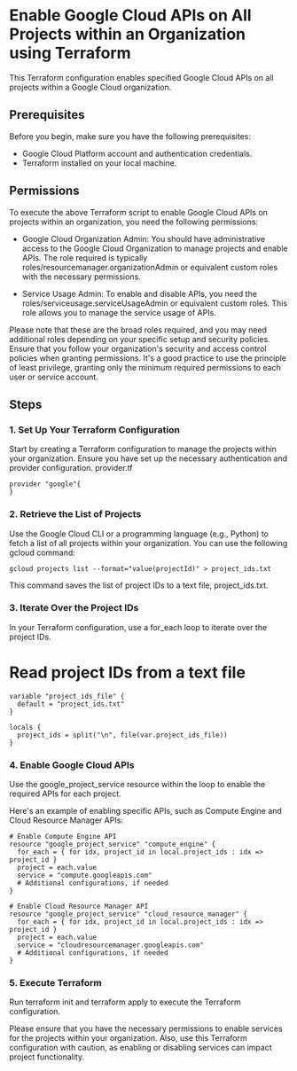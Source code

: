 # Enable Google Cloud APIs on All Projects within an Organization using Terraform

This Terraform configuration enables specified Google Cloud APIs on all projects within a Google Cloud organization.

## Prerequisites

Before you begin, make sure you have the following prerequisites:

- Google Cloud Platform account and authentication credentials.
- Terraform installed on your local machine.

## Permissions

To execute the above Terraform script to enable Google Cloud APIs on projects within an organization, you need the following permissions:

- Google Cloud Organization Admin: You should have administrative access to the Google Cloud Organization to manage projects and enable APIs. The role required is typically roles/resourcemanager.organizationAdmin or equivalent custom roles with the necessary permissions.

- Service Usage Admin: To enable and disable APIs, you need the roles/serviceusage.serviceUsageAdmin or equivalent custom roles. This role allows you to manage the service usage of APIs.

Please note that these are the broad roles required, and you may need additional roles depending on your specific setup and security policies. Ensure that you follow your organization's security and access control policies when granting permissions. It's a good practice to use the principle of least privilege, granting only the minimum required permissions to each user or service account.

## Steps

### 1. Set Up Your Terraform Configuration

Start by creating a Terraform configuration to manage the projects within your organization. Ensure you have set up the necessary authentication and provider configuration.
provider.tf

```hcl
provider "google"{
}
```
### 2. Retrieve the List of Projects

Use the Google Cloud CLI or a programming language (e.g., Python) to fetch a list of all projects within your organization. You can use the following gcloud command:
```shell
gcloud projects list --format="value(projectId)" > project_ids.txt
```
This command saves the list of project IDs to a text file, project_ids.txt.

### 3. Iterate Over the Project IDs
In your Terraform configuration, use a for_each loop to iterate over the project IDs.

# Read project IDs from a text file
```hcl
variable "project_ids_file" {
  default = "project_ids.txt"
}

locals {
  project_ids = split("\n", file(var.project_ids_file))
}
```

### 4. Enable Google Cloud APIs

Use the google_project_service resource within the loop to enable the required APIs for each project.

Here's an example of enabling specific APIs, such as Compute Engine and Cloud Resource Manager APIs:
```hcl
# Enable Compute Engine API
resource "google_project_service" "compute_engine" {
  for_each = { for idx, project_id in local.project_ids : idx => project_id }
  project = each.value
  service = "compute.googleapis.com"
  # Additional configurations, if needed
}

# Enable Cloud Resource Manager API
resource "google_project_service" "cloud_resource_manager" {
  for_each = { for idx, project_id in local.project_ids : idx => project_id }
  project = each.value
  service = "cloudresourcemanager.googleapis.com"
  # Additional configurations, if needed
}
```

### 5. Execute Terraform
Run terraform init and terraform apply to execute the Terraform configuration.

Please ensure that you have the necessary permissions to enable services for the projects within your organization. Also, use this Terraform configuration with caution, as enabling or disabling services can impact project functionality.